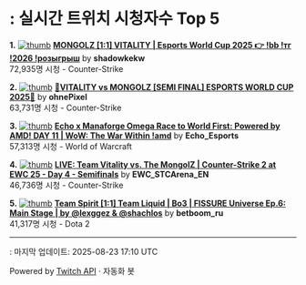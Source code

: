 # : 실시간 트위치 시청자수 Top 5

**1.** [![thumb](https://static-cdn.jtvnw.net/previews-ttv/live_user_shadowkekw-320x180.jpg)](https://twitch.tv/shadowkekw)
**[MONGOLZ [1:1] VITALITY | Esports World Cup 2025 👉 !bb !тг !2026 !розыгрыш](https://twitch.tv/shadowkekw)** by **shadowkekw**<br>72,935명 시청  - Counter-Strike

**2.** [![thumb](https://static-cdn.jtvnw.net/previews-ttv/live_user_ohnepixel-320x180.jpg)](https://twitch.tv/ohnePixel)
**[🔴VITALITY vs MONGOLZ [SEMI FINAL] ESPORTS WORLD CUP 2025🔴](https://twitch.tv/ohnePixel)** by **ohnePixel**<br>63,731명 시청  - Counter-Strike

**3.** [![thumb](https://static-cdn.jtvnw.net/previews-ttv/live_user_echo_esports-320x180.jpg)](https://twitch.tv/Echo_Esports)
**[Echo x Manaforge Omega Race to World First: Powered by AMD! DAY 11 | WoW: The War Within !amd](https://twitch.tv/Echo_Esports)** by **Echo_Esports**<br>57,313명 시청  - World of Warcraft

**4.** [![thumb](https://static-cdn.jtvnw.net/previews-ttv/live_user_ewc_stcarena_en-320x180.jpg)](https://twitch.tv/EWC_STCArena_EN)
**[LIVE: Team Vitality vs. The MongolZ | Counter-Strike 2 at EWC 25 - Day 4 - Semifinals](https://twitch.tv/EWC_STCArena_EN)** by **EWC_STCArena_EN**<br>46,736명 시청  - Counter-Strike

**5.** [![thumb](https://static-cdn.jtvnw.net/previews-ttv/live_user_betboom_ru-320x180.jpg)](https://twitch.tv/betboom_ru)
**[Team Spirit [1:1] Team Liquid | Bo3 | FISSURE Universe Ep.6: Main Stage | by @lexggez & @shachlos](https://twitch.tv/betboom_ru)** by **betboom_ru**<br>41,317명 시청  - Dota 2


---
: 마지막 업데이트: 2025-08-23 17:10 UTC

Powered by [Twitch API](https://dev.twitch.tv/docs/api/reference) · 자동화 봇